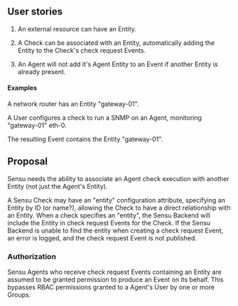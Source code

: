 ## User stories

1. An external resource can have an Entity.

2. A Check can be associated with an Entity, automatically adding the Entity to the Check's check request Events.

3. An Agent will not add it's Agent Entity to an Event if another Entity is already present.

#### Examples

A network router has an Entity "gateway-01".

A User configures a check to run a SNMP on an Agent, monitoring "gateway-01" eth-0.

The resulting Event contains the Entity "gateway-01".

## Proposal

Sensu needs the ability to associate an Agent check execution with another Entity (not just the Agent's Entity).

A Sensu Check may have an "entity" configuration attribute, specifying an Entity by ID (or name?), allowing the Check to have a direct relationship with an Entity. When a check specifies an "entity", the Sensu Backend will include the Entity in check request Events for the Check. If the Sensu Backend is unable to find the entity when creating a check request Event, an error is logged, and the check request Event is not published.

### Authorization

Sensu Agents who receive check request Events containing an Entity are assumed to be granted permission to produce an Event on its behalf. This bypasses RBAC permissions granted to a Agent's User by one or more Groups.
